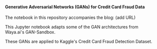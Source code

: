 #### Generative Adversarial Networks (GANs) for Credit Card Fraud Data

The notebook in this repository accompanies the blog: (add URL)

This Jupyter notebook adapts some of the GAN architectures from Waya.ai's GAN-Sandbox.

These GANs are applied to Kaggle's Credit Card Fraud Detection Dataset.

